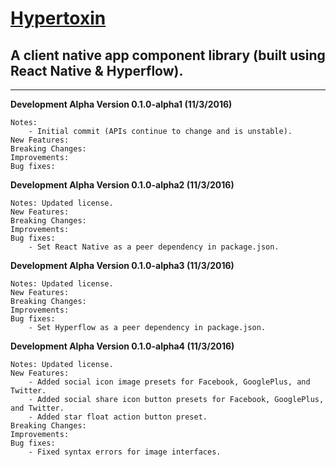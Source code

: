 # [Hypertoxin](https://github.com/tuantle/hypertoxin)
## A client native app component library (built using React Native & Hyperflow).

----

**Development Alpha Version 0.1.0-alpha1 (11/3/2016)**
```
Notes:
    - Initial commit (APIs continue to change and is unstable).
New Features:
Breaking Changes:
Improvements:
Bug fixes:
```
**Development Alpha Version 0.1.0-alpha2 (11/3/2016)**
```
Notes: Updated license.
New Features:
Breaking Changes:
Improvements:
Bug fixes:
    - Set React Native as a peer dependency in package.json.
```
**Development Alpha Version 0.1.0-alpha3 (11/3/2016)**
```
Notes: Updated license.
New Features:
Breaking Changes:
Improvements:
Bug fixes:
    - Set Hyperflow as a peer dependency in package.json.
```
**Development Alpha Version 0.1.0-alpha4 (11/3/2016)**
```
Notes: Updated license.
New Features:
    - Added social icon image presets for Facebook, GooglePlus, and Twitter.
    - Added social share icon button presets for Facebook, GooglePlus, and Twitter.
    - Added star float action button preset.
Breaking Changes:
Improvements:
Bug fixes:
    - Fixed syntax errors for image interfaces.
```
